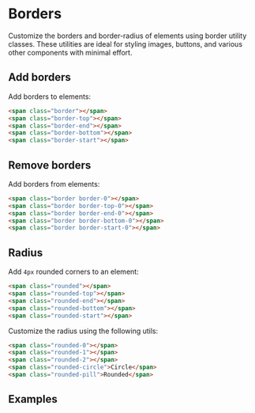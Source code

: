# Borders

Customize the borders and border-radius of elements using border utility classes. These utilities are ideal for styling images, buttons, and various other components with minimal effort.

## Add borders

Add borders to elements:

```html
<span class="border"></span>
<span class="border-top"></span>
<span class="border-end"></span>
<span class="border-bottom"></span>
<span class="border-start"></span>
```

## Remove borders

Add borders from elements:

```html
<span class="border border-0"></span>
<span class="border border-top-0"></span>
<span class="border border-end-0"></span>
<span class="border border-bottom-0"></span>
<span class="border border-start-0"></span>
```

## Radius

Add `4px` rounded corners to an element:

```html
<span class="rounded"></span>
<span class="rounded-top"></span>
<span class="rounded-end"></span>
<span class="rounded-bottom"></span>
<span class="rounded-start"></span>
```

Customize the radius using the following utils:

```html
<span class="rounded-0"></span>
<span class="rounded-1"></span>
<span class="rounded-2"></span>
<span class="rounded-circle">Circle</span>
<span class="rounded-pill">Rounded</span>
```

## Examples

<si-docs-component example="borders/borders" height="300"></si-docs-component>
